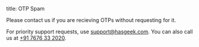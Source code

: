 title: OTP Spam

Please contact us if you are recieving OTPs without requesting for it.

For priority support requests, use [support@hasgeek.com](support@hasgeek.com). You can also call us at [+91 7676 33 2020](tel:+917676332020).
